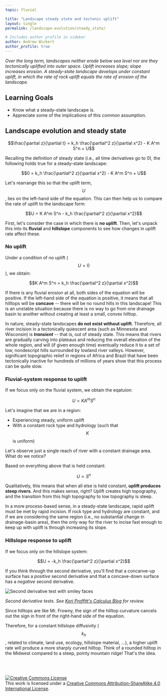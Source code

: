 ```yaml
---
topic: fluvial

title: "Landscape steady state and tectonic uplift"
layout: single
permalink: /landscape-evolution/steady_state/

# Includes author profile in sidebar
author: Andrew Wickert
author_profile: true
---
```


*Over the long term, landscapes neither erode below sea level nor are they tectonically uplifted into outer space. Uplift increases slope; slope increases erosion. A steady-state landscape develops under constant uplift, in which the rate of rock uplift equals the rate of erosion of the landscape.*

## Learning Goals
* Know what a steady-state landscape is.
* Appreciate some of the implications of this common assumption.

## Landscape evolution and steady state

$$\frac{\partial z}{\partial t} = k_h \frac{\partial^2 z}{\partial x^2} - K A^m S^n + U$$

Recalling the definition of steady state (i.e., all time derivatives go to 0), the following holds true for a steady-state landscape:

$$0 = k_h \frac{\partial^2 z}{\partial x^2} - K A^m S^n + U$$

Let's rearrange this so that the uplift term, $$U$$, lies on the left-hand side of the equation. This can then help us to compare the rate of uplift to the landscape form:

$$U = K A^m S^n - k_h \frac{\partial^2 z}{\partial x^2}$$

First, let's consider the case in which there is **no uplift**. Then, let's unpack this into its **fluvial** and **hillslope** components to see how changes in uplift rate affect these.

### No uplift

Under a condition of no uplift ($$U=0$$), we obtain:

$$K A^m S^n = k_h \frac{\partial^2 z}{\partial x^2}$$

If there is any fluvial erosion at all, both sides of the equation will be positive. If the left-hand side of the equation is positive, it means that all hilltops will be **concave** -- there will be no round hills in this landscape! This is an unstable situation because there is no way to go from one drainage basin to another without creating at least a small, convex hilltop.

In nature, steady-state landscapes **do not exist without uplift**. Therefore, all river incision in a tectonically quiescent area (such as Minnesota and Wisconsin) is ***transient*** -- that is, out of steady state. This means that rivers are gradually carving into plateaus and reducing the overall elevation of the whole region, and will (if given enough time) eventually reduce it to a set of low, nondescript hills surrounded by lowland river valleys. However, significant topographic relief in regions of Africa and Brazil that have been tectonically inactive for hundreds of millions of years show that this process can be quite slow.

### Fluvial-system response to uplift

If we focus only on the fluvial system, we obtain the eqatuion:

$$U = K A^m S^n$$

Let's imagine that we are in a region:
* Experiencing steady, uniform uplift
* With a constant rock type and hydrology (such that $$K$$ is uniform)

Let's observe just a single reach of river with a constant drainage area. What do we notice?

Based on everything above that is held constant:

$$U \propto S^n$$

Qualitatively, this means that when all else is held constant, **uplift produces steep rivers**. And this makes sense, right? Uplift creates high topography, and the transition from this high topography to low topography is steep.

In a more process-based sense, in a steady-state landscape, rapid uplift must be met by rapid incision. If rock type and hydrology are constant, and if we are considering the same region (i.e., no substantial change in drainage-basin area), then the only way for the river to incise fast enough to keep up with uplift is through increasing its slope.

### Hillslope response to uplift

If we focus only on the hillslope system:

$$U = -k_h \frac{\partial^2 z}{\partial x^2}$$

If you think through the second derivative, you'll find that a concanve-up surface has a *positive* second derivative and that a concave-down surface has a *negative* second derivative.

![Second derivative test with smiley faces](http://www.pleacher.com/mp/mgifs/gifs7/faces.gif)

*Second derivative tests. See [Kori Proffitt's Calculus Blog](https://koriproffitt.wordpress.com/2013/11/04/second-derivative-finds-concavity/) for review.*

Since hilltops are like Mr. Frowny, the sign of the hilltop curvature cancels out the sign in front of the right-hand side of the equation.

Therefore, for a constant hillslope diffusivity ($$k_h$$, related to climate, land use, ecology, hillslope material, ...), a higher uplift rate will produce a more sharply curved hilltop. Think of a rounded hilltop in the Midwest compared to a steep, pointy mountain ridge! That's the idea.

<br/>
<br/>

<a rel="license" href="http://creativecommons.org/licenses/by-sa/4.0/"><img alt="Creative Commons License" style="border-width:0" src="https://i.creativecommons.org/l/by-sa/4.0/88x31.png" /></a><br />This work is licensed under a <a rel="license" href="http://creativecommons.org/licenses/by-sa/4.0/">Creative Commons Attribution-ShareAlike 4.0 International License</a>.
